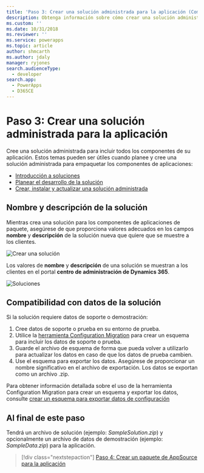 ```yaml
---
title: 'Paso 3: Crear una solución administrada para la aplicación (Common Data Service) | Microsoft Docs'
description: Obtenga información sobre cómo crear una solución administrada para incluir todos los componentes de su aplicación. Esto es necesario para publicar una aplicación en Appsource.
ms.custom: ''
ms.date: 10/31/2018
ms.reviewer: ''
ms.service: powerapps
ms.topic: article
author: shmcarth
ms.author: jdaly
manager: ryjones
search.audienceType:
  - developer
search.app:
  - PowerApps
  - D365CE
---
```

# <a name="step-3-create-a-managed-solution-for-your-app"></a>Paso 3: Crear una solución administrada para la aplicación

Cree una solución administrada para incluir todos los componentes de su aplicación. Estos temas pueden ser útiles cuando planee y cree una solución administrada para empaquetar los componentes de aplicaciones:
- [Introducción a soluciones](introduction-solutions.md)
- [Planear el desarrollo de la solución](/dynamics365/customer-engagement/developer/plan-solution-development) 
- [Crear, instalar y actualizar una solución administrada](create-install-update-managed-solution.md)

## <a name="display-name-and-description-of-your-solution"></a>Nombre y descripción de la solución

Mientras crea una solución para los componentes de aplicaciones de paquete, asegúrese de que proporciona valores adecuados en los campos **nombre** y **descripción** de la solución nueva que quiere que se muestre a los clientes.

![Crear una solución](media/appsource-new-solution.png)

Los valores de **nombre** y **descripción** de una solución se muestran a los clientes en el portal **centro de administración de Dynamics 365**.

![Soluciones](media/appsource-solution-names.png)

## <a name="supporting-data-for-your-solution"></a>Compatibilidad con datos de la solución

Si la solución requiere datos de soporte o demostración:
1. Cree datos de soporte o prueba en su entorno de prueba.
2. Utilice la [herramienta Configuration Migration](/dynamics365/customer-engagement/admin/manage-configuration-data) para crear un esquema para incluir los datos de soporte o prueba. 
3. Guarde el archivo de esquema de forma que pueda volver a utilizarlo para actualizar los datos en caso de que los datos de prueba cambien.
4. Use el esquema para exportar los datos. Asegúrese de proporcionar un nombre significativo en el archivo de exportación. Los datos se exportan como un archivo .zip.

Para obtener información detallada sobre el uso de la herramienta Configuration Migration para crear un esquema y exportar los datos, consulte [crear un esquema para exportar datos de configuración](/dynamics365/customer-engagement/admin/create-schema-export-configuration-data)

## <a name="at-the-end-of-this-step"></a>Al final de este paso

Tendrá un archivo de solución (ejemplo: *SampleSolution.zip*) y opcionalmente un archivo de datos de demostración (ejemplo: *SampleData.zip*) para la aplicación.


> [!div class="nextstepaction"]
> [Paso 4: Crear un paquete de AppSource para la aplicación](create-package-app-appsource.md) 
  
